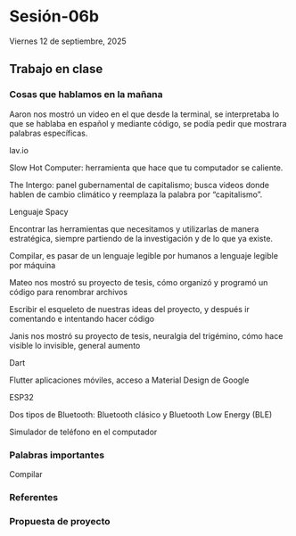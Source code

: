 # Sesión-06b

Viernes 12 de septiembre, 2025

## Trabajo en clase

### Cosas que hablamos en la mañana

Aaron nos mostró un video en el que desde la terminal, se interpretaba lo que se hablaba en español y mediante código, se podía pedir que mostrara palabras específicas.

lav.io

Slow Hot Computer: herramienta que hace que tu computador se caliente.

The Intergo: panel gubernamental de capitalismo; busca videos donde hablen de cambio climático y reemplaza la palabra por “capitalismo”.

Lenguaje Spacy

Encontrar las herramientas que necesitamos y utilizarlas de manera estratégica, siempre partiendo de la investigación y de lo que ya existe.

Compilar, es pasar de un lenguaje legible por humanos a lenguaje legible por máquina

Mateo nos mostró su proyecto de tesis, cómo organizó y programó un código para renombrar archivos

Escribir el esqueleto de nuestras ideas del proyecto, y después ir comentando e intentando hacer código

Janis nos mostró su proyecto de tesis, neuralgia del trigémino, cómo hace visible lo invisible, general aumento

Dart

Flutter aplicaciones móviles, acceso a Material Design de Google

ESP32

Dos tipos de Bluetooth: Bluetooth clásico y Bluetooth Low Energy (BLE)

Simulador de teléfono en el computador

### Palabras importantes

Compilar

### Referentes

### Propuesta de proyecto

